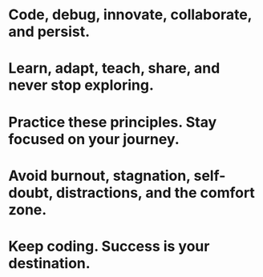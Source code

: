 # Code, debug, innovate, collaborate, and persist.

# Learn, adapt, teach, share, and never stop exploring.

# Practice these principles. Stay focused on your journey.

# Avoid burnout, stagnation, self-doubt, distractions, and the comfort zone.

# Keep coding. Success is your destination.
